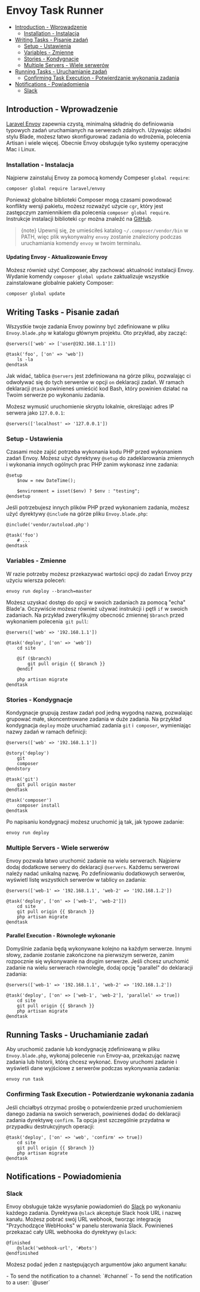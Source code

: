 # Envoy Task Runner

- [Introduction - Wprowadzenie](#introduction)
    - [Installation - Instalacja](#installation)
- [Writing Tasks - Pisanie zadań](#writing-tasks)
    - [Setup - Ustawienia](#setup)
    - [Variables - Zmienne](#variables)
    - [Stories - Kondygnacje](#stories)
    - [Multiple Servers - Wiele serwerów](#multiple-servers)
- [Running Tasks - Uruchamianie zadań](#running-tasks)
    - [Confirming Task Execution - Potwierdzanie wykonania zadania](#confirming-task-execution)
- [Notifications - Powiadomienia](#notifications)
    - [Slack](#slack)

<a name="introduction"></a>
## Introduction - Wprowadzenie

[Laravel Envoy](https://github.com/laravel/envoy) zapewnia czystą, minimalną składnię do definiowania typowych zadań uruchamianych na serwerach zdalnych. Używając składni stylu Blade, możesz łatwo skonfigurować zadania do wdrożenia, polecenia Artisan i wiele więcej. Obecnie Envoy obsługuje tylko systemy operacyjne Mac i Linux.

<a name="installation"></a>
### Installation - Instalacja

Najpierw zainstaluj Envoy za pomocą komendy Compeser `global require`:

    composer global require laravel/envoy

Ponieważ globalne biblioteki Composer mogą czasami powodować konflikty wersji pakietu, możesz rozważyć użycie `cgr`, który jest zastępczym zamiennikiem dla polecenia `composer global require`. Instrukcje instalacji biblioteki `cgr` można znaleźć na [GitHub](https://github.com/consolidation-org/cgr).

> {note} Upewnij się, że umieściłeś katalog `~/.composer/vendor/bin` w PATH, więc plik wykonywalny `envoy` zostanie znaleziony podczas uruchamiania komendy `envoy` w twoim terminalu.

#### Updating Envoy - Aktualizowanie Envoy

Możesz również użyć Composer, aby zachować aktualność instalacji Envoy. Wydanie komendy `composer global update` zaktualizuje wszystkie zainstalowane globalnie pakiety Composer:

    composer global update

<a name="writing-tasks"></a>
## Writing Tasks - Pisanie zadań

Wszystkie twoje zadania Envoy powinny być zdefiniowane w pliku `Envoy.blade.php` w katalogu głównym projektu. Oto przykład, aby zacząć:

    @servers(['web' => ['user@192.168.1.1']])

    @task('foo', ['on' => 'web'])
        ls -la
    @endtask

Jak widać, tablica `@servers` jest zdefiniowana na górze pliku, pozwalając ci odwoływać się do tych serwerów w opcji `on` deklaracji zadań. W ramach deklaracji `@task` powinieneś umieścić kod Bash, który powinien działać na Twoim serwerze po wykonaniu zadania.

Możesz wymusić uruchomienie skryptu lokalnie, określając adres IP serwera jako `127.0.0.1`:

    @servers(['localhost' => '127.0.0.1'])

<a name="setup"></a>
### Setup - Ustawienia

Czasami może zajść potrzeba wykonania kodu PHP przed wykonaniem zadań Envoy. Możesz użyć dyrektywy ```@setup``` do zadeklarowania zmiennych i wykonania innych ogólnych prac PHP zanim wykonasz inne zadania:

    @setup
        $now = new DateTime();

        $environment = isset($env) ? $env : "testing";
    @endsetup

Jeśli potrzebujesz innych plików PHP przed wykonaniem zadania, możesz użyć dyrektywy `@include` na górze pliku `Envoy.blade.php`:

    @include('vendor/autoload.php')

    @task('foo')
        # ...
    @endtask

<a name="variables"></a>
### Variables - Zmienne

W razie potrzeby możesz przekazywać wartości opcji do zadań Envoy przy użyciu wiersza poleceń:

    envoy run deploy --branch=master

Możesz uzyskać dostęp do opcji w swoich zadaniach za pomocą "echa" Blade'a. Oczywiście możesz również używać instrukcji i pętli `if` w swoich zadaniach. Na przykład zweryfikujmy obecność zmiennej `$branch` przed wykonaniem polecenia` git pull`:

    @servers(['web' => '192.168.1.1'])

    @task('deploy', ['on' => 'web'])
        cd site

        @if ($branch)
            git pull origin {{ $branch }}
        @endif

        php artisan migrate
    @endtask

<a name="stories"></a>
### Stories - Kondygnacje

Kondygnacje grupują zestaw zadań pod jedną wygodną nazwą, pozwalając grupować małe, skoncentrowane zadania w duże zadania. Na przykład kondygnacja `deploy` może uruchamiać zadania `git` i` composer`, wymieniając nazwy zadań w ramach definicji:

    @servers(['web' => '192.168.1.1'])

    @story('deploy')
        git
        composer
    @endstory

    @task('git')
        git pull origin master
    @endtask

    @task('composer')
        composer install
    @endtask

Po napisaniu kondygnacji możesz uruchomić ją tak, jak typowe zadanie:

    envoy run deploy

<a name="multiple-servers"></a>
### Multiple Servers - Wiele serwerów

Envoy pozwala łatwo uruchomić zadanie na wielu serwerach. Najpierw dodaj dodatkowe serwery do deklaracji `@servers`. Każdemu serwerowi należy nadać unikalną nazwę. Po zdefiniowaniu dodatkowych serwerów, wyświetl listę wszystkich serwerów w tablicy `on` zadania:

    @servers(['web-1' => '192.168.1.1', 'web-2' => '192.168.1.2'])

    @task('deploy', ['on' => ['web-1', 'web-2']])
        cd site
        git pull origin {{ $branch }}
        php artisan migrate
    @endtask

#### Parallel Execution - Równoległe wykonanie

Domyślnie zadania będą wykonywane kolejno na każdym serwerze. Innymi słowy, zadanie zostanie zakończone na pierwszym serwerze, zanim rozpocznie się wykonywanie na drugim serwerze. Jeśli chcesz uruchomić zadanie na wielu serwerach równolegle, dodaj opcję "parallel" do deklaracji zadania:

    @servers(['web-1' => '192.168.1.1', 'web-2' => '192.168.1.2'])

    @task('deploy', ['on' => ['web-1', 'web-2'], 'parallel' => true])
        cd site
        git pull origin {{ $branch }}
        php artisan migrate
    @endtask

<a name="running-tasks"></a>
## Running Tasks - Uruchamianie zadań

Aby uruchomić zadanie lub kondygnację zdefiniowaną w pliku `Envoy.blade.php`, wykonaj polecenie `run` Envoy-aa, przekazując nazwę zadania lub historii, którą chcesz wykonać. Envoy uruchomi zadanie i wyświetli dane wyjściowe z serwerów podczas wykonywania zadania:

    envoy run task

<a name="confirming-task-execution"></a>
### Confirming Task Execution - Potwierdzanie wykonania zadania

Jeśli chciałbyś otrzymać prośbę o potwierdzenie przed uruchomieniem danego zadania na swoich serwerach, powinieneś dodać do deklaracji zadania dyrektywę `confirm`. Ta opcja jest szczególnie przydatna w przypadku destrukcyjnych operacji:

    @task('deploy', ['on' => 'web', 'confirm' => true])
        cd site
        git pull origin {{ $branch }}
        php artisan migrate
    @endtask

<a name="notifications"></a>
## Notifications - Powiadomienia

<a name="slack"></a>
### Slack

Envoy obsługuje także wysyłanie powiadomień do [Slack](https://slack.com) po wykonaniu każdego zadania. Dyrektywa `@slack` akceptuje Slack hook URL i nazwę kanału. Możesz pobrać swój URL webhook, tworząc integrację "Przychodzące WebHooks" w panelu sterowania Slack. Powinieneś przekazać cały URL webhooka do dyrektywy `@slack`:

    @finished
        @slack('webhook-url', '#bots')
    @endfinished

Możesz podać jeden z następujących argumentów jako argument kanału:

<div class="content-list" markdown="1">
- To send the notification to a channel: `#channel`
- To send the notification to a user: `@user`
</div>